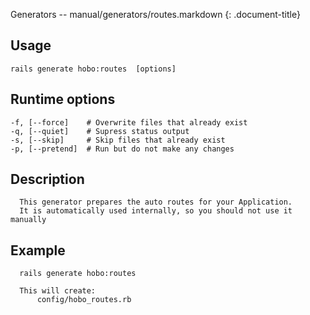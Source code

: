 Generators -- manual/generators/routes.markdown
{: .document-title}


## Usage

    

    rails generate hobo:routes  [options]


## Runtime options

    

    -f, [--force]    # Overwrite files that already exist
    -q, [--quiet]    # Supress status output
    -s, [--skip]     # Skip files that already exist
    -p, [--pretend]  # Run but do not make any changes


## Description

    

      This generator prepares the auto routes for your Application.
      It is automatically used internally, so you should not use it manually


## Example

    

      rails generate hobo:routes

      This will create:
          config/hobo_routes.rb
